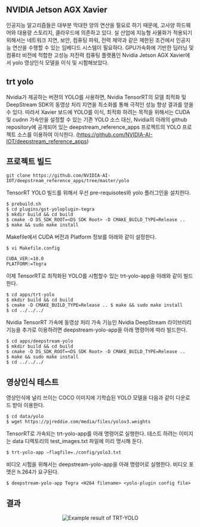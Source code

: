 ## NVIDIA Jetson AGX Xavier
인공지능 알고리즘들은 대부분 막대한 양의 연산을 필요로 하기 때문에, 고사양 하드웨어와 대용량 스토리지, 클라우드에 의존하고 있다. 실 산업에 지능형 사물화가 적용되기 위해서는 네트워크 지연, 보안, 컴퓨팅 파워, 전력 제약과 같은 제한된 조건에서 인공지능 연산을 수행할 수 있는 임베디드 시스템이 필요하다. GPU가속화에 기반한 딥러닝 및 컴퓨터 비전에 적합한 고성능 저전력 컴퓨팅 플랫폼인 Nvidia Jetson AGX Xavier에서 yolo 영상인식 모델을 이식 및 시험해보았다.

## trt yolo
Nvidia가 제공하는 버젼의 YOLO를 사용하면, Nvidia TensorRT의 모델 최적화 및 DeepStream SDK의 동영상 처리 지연을 최소화를 통해 극적인 성능 향상 결과를 얻을 수 있다. 따라서 Xavier 보드에 YOLO를 이식, 최적화 하려는 목적을 위해서는 CUDA 및 cudnn 가속만을 설정할 수 있는 기존 YOLO 소스 대신, Nvidia의 아래의 github repository에 공개되어 있는 deepstream_reference_apps 프로젝트의 YOLO 프로젝트 소스를 이용하여 이식한다. (https://github.com/NVIDIA-AI-IOT/deepstream_reference_apps) 

## 프로젝트 빌드
```
git clone https://github.com/NVIDIA-AI-IOT/deepstream_reference_apps/tree/master/yolo
```

TensorRT YOLO 빌드를 위해서 우선 pre-requisotes와 yolo 플러그인을 설치한다. 
```
$ prebuild.sh
$ cd plugins/gst-yoloplugin-tegra
$ mkdir build && cd build
$ cmake -D DS_SDK_ROOT=<DS SDK Root> -D CMAKE_BUILD_TYPE=Release ..
$ make && sudo make install
```

Makefile에서 CUDA 버전과 Platform 정보를 아래와 같이 설정한다.
```
$ vi Makefile.config

CUDA_VER:=10.0
PLATFORM:=Tegra
```

이제 TensorRT로 최적화된 YOLO를 시험할수 있는 trt-yolo-app을 아래와 같이 빌드한다.

```
$ cd apps/trt-yolo
$ mkdir build && cd build
$ cmake -D CMAKE_BUILD_TYPE=Release .. $ make && sudo make install
$ cd ../../../
```

Nvidia TensorRT 가속에 동영상 처리 가속 기능인 Nvidia DeepStream 라이브러리 기능을 추가로 이용하려면 deepstream-yolo-app을 아래 명령어에 따라 빌드한다. 

```
$ cd apps/deepstream-yolo
$ mkdir build && cd build
$ cmake -D DS_SDK_ROOT=<DS SDK Root> -D CMAKE_BUILD_TYPE=Release ..
$ make && sudo make install
$ cd ../../../
```

## 영상인식 테스트

영상인식에 널리 쓰이는 COCO 이미지에 기학습된 YOLO 모델을 다음과 같이 다운로드 받아 이용한다. 
```
$ cd data/yolo
$ wget https://pjreddie.com/media/files/yolov3.weights 
```

TensorRT로 가속되는 trt-yolo-app를 아래 명령어로 실행한다. 테스트 하려는 이미지는 data 디렉토리의 test_images.txt 파일에 미리 명시해 둔다.
```
$ trt-yolo-app —flagfile=./config/yolo3.txt
```

비디오 시험을 위해서는 deepstream-yolo-app을 아래 명령어로 실행한다. 비디오 포맷은 h.264가 요구된다.
```
$ deepstream-yolo-app Tegra <H264 filename> <yolo-plugin config file>
```

## 결과
<p align="center">
  <img src="https://github.com/eeknim/nvidia-jetson-trt-yolo-test/tree/master/misc" alt="Example result of TRT-YOLO"/>
</p>